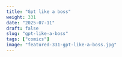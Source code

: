 ```yaml
---
title: "Gpt like a boss"
weight: 331
date: "2025-07-11"
draft: false
slug: "gpt-like-a-boss"
tags: ["comics"]
image: "featured-331-gpt-like-a-boss.jpg"
---
```

